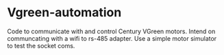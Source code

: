 # Vgreen-automation
Code to communicate with and control Century VGreen motors.
Intend on communcating with a wifi to rs-485 adapter.
Use a simple motor simulator to test the socket coms.
